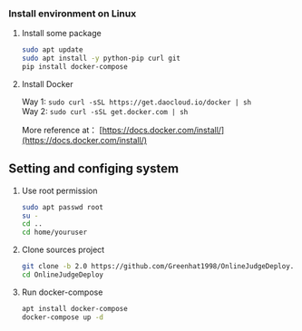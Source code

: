 ### Install environment on Linux 

1. Install some package

    ```bash
    sudo apt update
    sudo apt install -y python-pip curl git
    pip install docker-compose
    ```

2. Install Docker 

    Way 1: `sudo curl -sSL https://get.daocloud.io/docker | sh`  
    Way 2: `sudo curl -sSL get.docker.com | sh`
    
    More reference at： [https://docs.docker.com/install/](https://docs.docker.com/install/)

## Setting and configing system

1. Use root permission
    ```bash
    sudo apt passwd root
    su -
    cd ..
    cd home/youruser
    ```

2. Clone sources project

    ```bash
    git clone -b 2.0 https://github.com/Greenhat1998/OnlineJudgeDeploy.git
    cd OnlineJudgeDeploy
    ```

3. Run docker-compose

    ```bash
    apt install docker-compose
    docker-compose up -d
    ```
